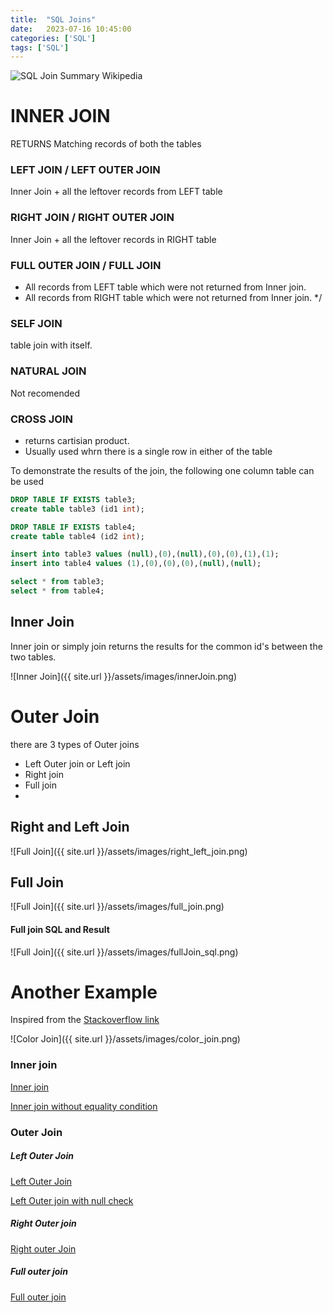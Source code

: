 ```yaml
---
title:  "SQL Joins"
date:   2023-07-16 10:45:00
categories: ['SQL']
tags: ['SQL']
---
```


![SQL Join Summary Wikipedia](https://upload.wikimedia.org/wikipedia/commons/9/9d/SQL_Joins.svg)

# INNER JOIN

RETURNS Matching records of both the tables

### LEFT JOIN / LEFT OUTER JOIN

Inner Join + all the leftover records from LEFT table

### RIGHT JOIN / RIGHT OUTER JOIN

Inner Join + all the leftover records in RIGHT table

### FULL OUTER JOIN / FULL JOIN

+ All records from LEFT table which were not returned from Inner join.
+ All records from RIGHT table which were not returned from Inner join. */

### SELF JOIN

table join with itself.

### NATURAL JOIN

Not recomended

### CROSS JOIN

* returns cartisian product.
* Usually used whrn there is a single row in either of the table

To demonstrate the results of the join, the following one column table can be
used

```sql
DROP TABLE IF EXISTS table3;
create table table3 (id1 int);

DROP TABLE IF EXISTS table4;
create table table4 (id2 int);

insert into table3 values (null),(0),(null),(0),(0),(1),(1);
insert into table4 values (1),(0),(0),(0),(null),(null);

select * from table3;
select * from table4;
```

## Inner Join

Inner join or simply join returns the results for the common id's between the
two tables.

![Inner Join]({{ site.url }}/assets/images/innerJoin.png)

# Outer Join

there are 3 types of Outer joins

* Left Outer join or Left join
* Right join
* Full join
*

## Right and Left Join

![Full Join]({{ site.url }}/assets/images/right_left_join.png)

## Full Join

![Full Join]({{ site.url }}/assets/images/full_join.png)

#### Full join SQL and Result

![Full Join]({{ site.url }}/assets/images/fullJoin_sql.png)

# Another Example

Inspired from
the [Stackoverflow link](https://stackoverflow.com/questions/13997365/sql-joins-as-venn-diagram)

![Color Join]({{ site.url }}/assets/images/color_join.png)

### Inner join

[Inner join](http://sqlfiddle.com/#!17/f55b6d/1)

[Inner join without equality condition](http://sqlfiddle.com/#!17/f55b6d/5)

### Outer Join

##### Left Outer Join

[Left Outer Join](http://sqlfiddle.com/#!17/f55b6d/6)

[Left Outer join with null check](http://sqlfiddle.com/#!17/f55b6d/7)

##### Right Outer join

[Right outer Join](http://sqlfiddle.com/#!17/f55b6d/8)

##### Full outer join

[Full outer join](http://sqlfiddle.com/#!17/f55b6d/9)
